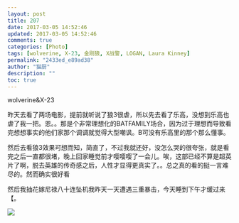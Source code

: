 ```yaml
---
layout: post
title: 207
date: 2017-03-05 14:52:46
updated: 2017-03-05 14:52:46
comments: true
categories: [Photo]
tags: [wolverine, X-23, 金刚狼, X战警, LOGAN, Laura Kinney]
permalink: "2433ed_e89ad38"
author: "猫厨"
description: ""
toc: true
---
```


<p>wolverine&amp;X-23<br /></p> 
<p>昨天去看了两场电影，提前就听说了狼3很虐，所以先去看了乐高，没想到乐高也虐了我一把。恩。。那是个非常理想化的BATFAMILY场合，因为过于理想而导致看完想想事实的他们家那个调调就觉得大型嘲讽。B可没有乐高里的那个那么懂事。</p> 
<p>然后去看狼3效果可想而知，简直了，不过我就还好，没怎么哭的很夸张，就是看完之后一直都很堵，晚上回家睡觉前才嘤嘤嘤了一会儿。唉，这部已经不算是超英片了啊，脱去英雄的传奇感之后，人性才显得更真实了。。总之真的看的挺一言难尽的。然而确实很好看</p> 
<p>然后我抽花嫁尼禄八十连坠机我昨天一天遭遇三重暴击，今天睡到下午才缓过来【。</p>

![](/img/img_cVZNdzJtQk9JV2NtWEQ2UnIrUTNtdE1RZnM5cGtZem9PZVp1TTdHQ0crTWcvY0d2RGdIcmtBPT0.jpg)